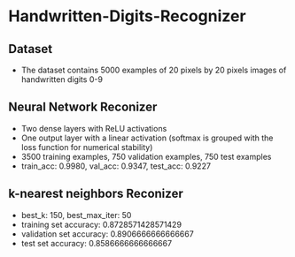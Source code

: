 # Handwritten-Digits-Recognizer

## Dataset
- The dataset contains 5000 examples of 20 pixels by 20 pixels images of handwritten digits 0-9

## Neural Network Reconizer 
- Two dense layers with ReLU activations
- One output layer with a linear activation (softmax is grouped with the loss function for numerical stability)
- 3500 training examples, 750 validation examples, 750 test examples
- train_acc: 0.9980, val_acc: 0.9347, test_acc: 0.9227

## k-nearest neighbors Reconizer
- best_k: 150, best_max_iter: 50
- training set accuracy: 0.8728571428571429
- validation set accuracy: 0.8906666666666667
- test set accuracy: 0.8586666666666667
